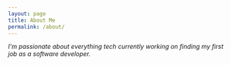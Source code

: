 ```yaml
---
layout: page
title: About Me
permalink: /about/
---
```


_I'm passionate about everything tech currently working on finding my first job as a software developer._
